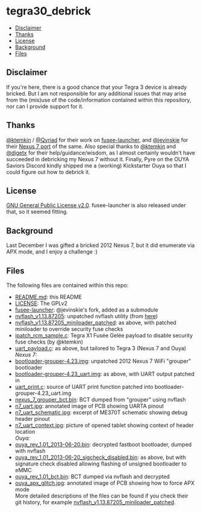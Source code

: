 # tegra30_debrick

- [Disclaimer](#disclaimer)  
- [Thanks](#thanks)  
- [License](#license)  
- [Background](#background)  
- [Files](#files)  

## Disclaimer

If you're here, there is a good chance that your Tegra 3 device is already bricked. But I am not 
responsible for any additional issues that may arise from the (mis)use of the code/information 
contained within this repository, nor can I provide support for it.

## Thanks

[@ktemkin](https://github.com/ktemkin) / [@Qyriad](https://github.com/Qyriad) for their work on 
[fusee-launcher](https://github.com/Qyriad/fusee-launcher), and [@jevinskie](https://github.com/jevinskie) 
for their [Nexus 7 port](https://github.com/jevinskie/fusee-launcher) of the same. Also special 
thanks to [@ktemkin](https://github.com/ktemkin) and [@digetx](https://github.com/digetx) for their 
help/guidance/wisdom, as I almost certainly wouldn't have succeeded in debricking my Nexus 7 
without it. Finally, Pyre on the OUYA Saviors Discord kindly shipped me a (working) Kickstarter 
Ouya so that I could figure out how to debrick it.

## License

[GNU General Public License v2.0](https://www.gnu.org/licenses/old-licenses/gpl-2.0.en.html). 
fusee-launcher is also released under that, so it seemed fitting.

## Background

Last December I was gifted a bricked 2012 Nexus 7, but it did enumerate via APX mode, and I enjoy a 
challenge :)

## Files

The following files are contained within this repo:  
- [README.md](/README.md): this README  
- [LICENSE](/LICENSE): The GPLv2  
- [fusee-launcher](https://github.com/jevinskie/fusee-launcher): @jevinskie's fork, added as a submodule  
- [nvflash\_v1.13.87205](/utils/nvflash_v1.13.87205): unpatched nvflash utility (from [here](https://github.com/AndroidRoot/androidroot.github.io/blob/master/download/nvflash-tools-linux.tar.bz2))  
- [nvflash\_v1.13.87205\_miniloader\_patched](/utils/nvflash_v1.13.87205_miniloader_patched): as above, with patched miniloader to override security fuse checks  
- [ipatch\_rcm\_sample.c](/payload/ipatch_rcm_sample.c): Tegra X1 Fusée Gelée payload to disable security fuse checks (by @ktemkin)  
- [uart\_payload.c](/payload/uart_payload.c): as above, but tailored to Tegra 3 (Nexus 7 and Ouya)  
_Nexus 7:_  
- [bootloader-grouper-4.23.img](/bootloader/bootloader-grouper-4.23.img): unpatched 2012 Nexus 7 WiFi "grouper" bootloader  
- [bootloader-grouper-4.23\_uart.img](/bootloader/bootloader-grouper-4.23_uart.img): as above, with UART output patched in  
- [uart\_print.c](/bootloader/uart_print.c): source of UART print function patched into bootloader-grouper-4.23\_uart.img  
- [nexus\_7\_grouper\_bct.bin](/bct/nexus_7_grouper_bct.bin): BCT dumped from "grouper" using nvflash  
- [n7\_uart.jpg](/image/n7_uart.jpg): annotated image of PCB showing UARTA pinout  
- [n7\_uart\_schematic.jpg](/image/n7_uart_schematic.jpg): excerpt of ME370T schematic showing debug header pinout  
- [n7\_uart\_context.jpg](/image/n7_uart_context.jpg): picture of opened tablet showing context of header location  
_Ouya:_  
- [ouya\_rev\_1.01\_2013-06-20.bin](/bootloader/ouya_rev_1.01_2013-06-20.bin): decrypted fastboot bootloader, dumped with nvflash  
- [ouya\_rev\_1.01\_2013-06-20\_sigcheck\_disabled.bin](/bootloader/ouya_rev_1.01_2013-06-20_sigcheck_disabled.bin): as above, but with signature check disabled allowing flashing of unsigned bootloader to eMMC  
- [ouya\_rev\_1.01\_bct.bin](/bct/ouya_rev_1.01_bct.bin): BCT dumped via nvflash and decrypted  
- [ouya\_apx\_glitch.jpg](/image/ouya_apx_glitch.jpg): annotated image of PCB showing how to force APX mode  
More detailed descriptions of the files can be found if you check their git history, for example [nvflash\_v1.13.87205\_miniloader\_patched](/commits/master/utils/nvflash_v1.13.87205_miniloader_patched's).
